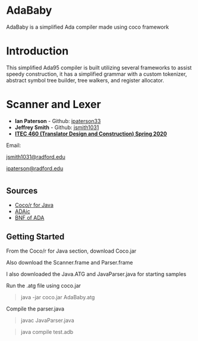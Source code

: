 # AdaBaby
AdaBaby is a simplified Ada compiler made using coco framework

# Introduction
This simplified Ada95 compiler is built utilizing several frameworks to assist speedy construction, it has a simplified grammar with a custom tokenizer,
abstract symbol tree builder, tree walkers, and register allocator. 

# Scanner and Lexer

* **Ian Paterson** - Github: [ipaterson33](https://github.com/ipaterson33)
* **Jeffrey Smith** - Github: [jsmith1031](https://github.com/jsmith1031)
* [**ITEC 460 (Translator Design and Construction) Spring 2020**](https://www.radford.edu/nokie/classes/460/)

Email: 

[jsmith1031@radford.edu](mailto::jsmith1031@radford.edu)

[ipaterson@radford.edu](mailto::ipaterson@radford.edu)

#

## Sources
* [Coco/r for Java](http://www.ssw.uni-linz.ac.at/coco/)
* [ADAic](https://www.adaic.org/resources/add_content/docs/95style/html/sec_1/toc.html)
* [BNF of ADA](http://cui.unige.ch/isi/bnf/Ada95/BNFindex.html)
## Getting Started

From the Coco/r for Java section, download Coco.jar

Also download the Scanner.frame and Parser.frame

I also downloaded the Java.ATG and JavaParser.java for starting samples

Run the .atg file using coco.jar
>java -jar coco.jar AdaBaby.atg

Compile the parser.java
>javac JavaParser.java



>java compile test.adb
